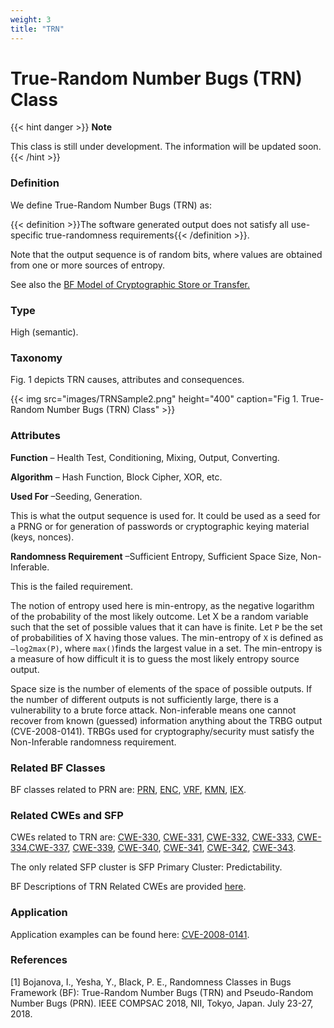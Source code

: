 ```yaml
---
weight: 3
title: "TRN"
---
```

# True-Random Number Bugs (TRN) Class

{{< hint danger >}}
**Note**

This class is still under development. The information will be updated soon.
{{< /hint >}}

### Definition

We define True-Random Number Bugs (TRN) as:

{{< definition >}}The software generated output does not satisfy all use-specific true-randomness requirements{{< /definition >}}.

Note that the output sequence is of random bits, where values are obtained from one or more sources of entropy.

See also the [BF Model of Cryptographic Store or Transfer.](/Classes/_CRY/Model.md)

### Type

High (semantic).

### Taxonomy

Fig. 1 depicts TRN causes, attributes and consequences.

{{< img src="images/TRNSample2.png" height="400" caption="Fig 1. True-Random Number Bugs (TRN) Class" >}}

### Attributes

**Function** – Health Test, Conditioning, Mixing, Output, Converting.

**Algorithm** – Hash Function, Block Cipher, XOR, etc.

**Used For** –Seeding, Generation.

This is what the output sequence is used for. It could be used as a seed for a PRNG or for generation of passwords or cryptographic keying material (keys, nonces).

**Randomness Requirement** –Sufficient Entropy, Sufficient Space Size, Non-Inferable.

This is the failed requirement.

The notion of entropy used here is min-entropy, as the negative logarithm of the probability of the most likely outcome. Let X be a random variable such that the set of possible values that it can have is finite. Let `P` be the set of probabilities of X having those values. The min-entropy of `X` is defined as `–log2max(P)`, where `max()`finds the largest value in a set. The min-entropy is a measure of how difficult it is to guess the most likely entropy source output.

Space size is the number of elements of the space of possible outputs. If the number of different outputs is not sufficiently large, there is a vulnerability to a brute force attack. Non-inferable means one cannot recover from known (guessed) information anything about the TRBG output (CVE-2008-0141). TRBGs used for cryptography/security must satisfy the Non-Inferable randomness requirement.

### Related BF Classes

BF classes related to PRN are: [PRN](/Classes/_RND/PRN.md), [ENC](/Classes/_CRY/ENC.md), [VRF](/Classes/_CRY/VRF.md), [KMN](/Classes/_CRY/KMN.md), [IEX](/Old/Classes/IEX.md).

### Related CWEs and SFP

CWEs related to TRN are: [CWE-330](https://cwe.mitre.org/data/definitions/330.html), [CWE-331](https://cwe.mitre.org/data/definitions/331.html), [CWE-332](https://cwe.mitre.org/data/definitions/332.html), [CWE-333](https://cwe.mitre.org/data/definitions/333.html), [CWE-334](https://cwe.mitre.org/data/definitions/334.html),[CWE-337](https://cwe.mitre.org/data/definitions/337.html), [CWE-339](https://cwe.mitre.org/data/definitions/339.html), [CWE-340](https://cwe.mitre.org/data/definitions/340.html), [CWE-341](https://cwe.mitre.org/data/definitions/341.html), [CWE-342](https://cwe.mitre.org/data/definitions/342.html), [CWE-343](https://cwe.mitre.org/data/definitions/343.html).

The only related SFP cluster is SFP Primary Cluster: Predictability.

BF Descriptions of TRN Related CWEs are provided [here](https://docs.google.com/document/d/1UKGtzN5ix4gFbZ0uSJ4RTH_0iAm1wZd4jQ-bU8eUxfY/edit).

### Application

Application examples can be found here: [CVE-2008-0141](/Examples/CVE-2008-0141.md). 

### References

\[1\] Bojanova, I., Yesha, Y., Black, P. E., Randomness Classes in Bugs Framework (BF): True-Random Number Bugs (TRN) and Pseudo-Random Number Bugs (PRN). IEEE COMPSAC 2018, NII, Tokyo, Japan. July 23-27, 2018.